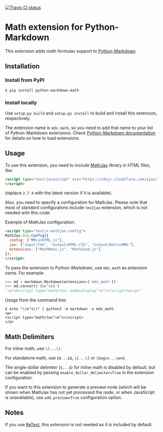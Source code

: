 [![Travis CI status](https://api.travis-ci.org/mitya57/python-markdown-math.svg)][Travis]

[Travis]: https://travis-ci.org/mitya57/python-markdown-math

Math extension for Python-Markdown
==================================

This extension adds math formulas support to [Python-Markdown].

[Python-Markdown]: https://github.com/waylan/Python-Markdown

Installation
------------

### Install from PyPI

```
$ pip install python-markdown-math
```

### Install locally

Use `setup.py build` and `setup.py install` to build and install this
extension, respectively.

The extension name is `mdx_math`, so you need to add that name to your
list of Python-Markdown extensions.
Check [Python-Markdown documentation] for details on how to load
extensions.

[Python-Markdown documentation]: http://pythonhosted.org/Markdown/extensions/

Usage
-----

To use this extension, you need to include [MathJax] library in HTML files, like:

```html
<script type="text/javascript" src="https://cdnjs.cloudflare.com/ajax/libs/mathjax/2.7.4/MathJax.js">
</script>
```

(replace `2.7.4` with the latest version if it is available).

[MathJax]: http://www.mathjax.org/

Also, you need to specify a configuration for MathJax. Please note that
most of standard configuratons include `tex2jax` extension, which is not needed
with this code.

Example of MathJax configuration:

```html
<script type="text/x-mathjax-config">
MathJax.Hub.Config({
  config: ["MMLorHTML.js"],
  jax: ["input/TeX", "output/HTML-CSS", "output/NativeMML"],
  extensions: ["MathMenu.js", "MathZoom.js"]
});
</script>
```

To pass the extension to Python-Markdown, use `mdx_math` as extension name.
For example:

```python
>>> md = markdown.Markdown(extensions=['mdx_math'])
>>> md.convert('$$e^x$$')
'<p>\n<script type="math/tex; mode=display">e^x</script>\n</p>'
```

Usage from the command line:

```
$ echo "\(e^x\)" | python3 -m markdown -x mdx_math
<p>
<script type="math/tex">e^x</script>
</p>
```

Math Delimiters
---------------

For inline math, use `\(...\)`.

For standalone math, use `$$...$$`, `\[...\]` or `\begin...\end`.

The single-dollar delimiter (`$...$`) for inline math is disabled by
default, but can be enabled by passing `enable_dollar_delimiter=True`
in the extension configuration.

If you want to this extension to generate a preview node (which will be shown
when MathJax has not yet processed the node, or when JavaScript is unavailable),
use `add_preview=True` configuration option.

Notes
-----

If you use [ReText](https://github.com/retext-project/retext), this extension
is not needed as it is included by default.

